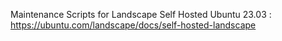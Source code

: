 Maintenance Scripts for Landscape Self Hosted Ubuntu 23.03 : https://ubuntu.com/landscape/docs/self-hosted-landscape
